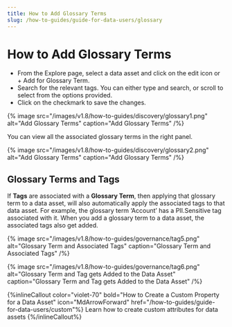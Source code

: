 ```yaml
---
title: How to Add Glossary Terms
slug: /how-to-guides/guide-for-data-users/glossary
---
```


# How to Add Glossary Terms

- From the Explore page, select a data asset and click on the edit icon or + Add for Glossary Term.
- Search for the relevant tags. You can either type and search, or scroll to select from the options provided.
- Click on the checkmark to save the changes.

{% image
src="/images/v1.8/how-to-guides/discovery/glossary1.png"
alt="Add Glossary Terms"
caption="Add Glossary Terms"
/%}

You can view all the associated glossary terms in the right panel.

{% image
src="/images/v1.8/how-to-guides/discovery/glossary2.png"
alt="Add Glossary Terms"
caption="Add Glossary Terms"
/%}

## Glossary Terms and Tags

If **Tags** are associated with a **Glossary Term**, then applying that glossary term to a data asset, will also automatically apply the associated tags to that data asset. For example, the glossary term ‘Account’ has a PII.Sensitive tag associated with it. When you add a glossary term to a data asset, the associated tags also get added.

{% image
src="/images/v1.8/how-to-guides/governance/tag5.png"
alt="Glossary Term and Associated Tags"
caption="Glossary Term and Associated Tags"
/%}

{% image
src="/images/v1.8/how-to-guides/governance/tag6.png"
alt="Glossary Term and Tag gets Added to the Data Asset"
caption="Glossary Term and Tag gets Added to the Data Asset"
/%}

{%inlineCallout
  color="violet-70"
  bold="How to Create a Custom Property for a Data Asset"
  icon="MdArrowForward"
  href="/how-to-guides/guide-for-data-users/custom"%}
  Learn how to create custom attributes for data assets
{%/inlineCallout%}